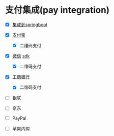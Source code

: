 # 支付集成(pay integration)

-   [x] [集成到springboot](/third-party-api-pay-spring-boot-web)

-   [x] [支付宝](/third-party-api-pay-alipay)
    -   [x] 二维码支付

-   [x] [微信](/third-party-api-pay-weixin) [sdk](/third-party-api-pay-weixin-sdk)
    -   [x] 二维码支付

-   [x] [工商银行](/third-party-api-pay-icbc)
    -   [x] 二维码支付

-   [ ] 银联

-   [ ] 京东

-   [ ] PayPal

-   [ ] 苹果内购

